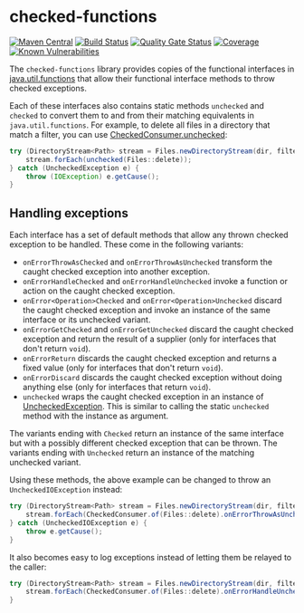 # checked-functions
[![Maven Central](https://img.shields.io/maven-central/v/com.github.robtimus/checked-functions)](https://search.maven.org/artifact/com.github.robtimus/checked-functions)
[![Build Status](https://github.com/robtimus/checked-functions/actions/workflows/build.yml/badge.svg)](https://github.com/robtimus/checked-functions/actions/workflows/build.yml)
[![Quality Gate Status](https://sonarcloud.io/api/project_badges/measure?project=com.github.robtimus%3Achecked-functions&metric=alert_status)](https://sonarcloud.io/summary/overall?id=com.github.robtimus%3Achecked-functions)
[![Coverage](https://sonarcloud.io/api/project_badges/measure?project=com.github.robtimus%3Achecked-functions&metric=coverage)](https://sonarcloud.io/summary/overall?id=com.github.robtimus%3Achecked-functions)
[![Known Vulnerabilities](https://snyk.io/test/github/robtimus/checked-functions/badge.svg)](https://snyk.io/test/github/robtimus/checked-functions)

The `checked-functions` library provides copies of the functional interfaces in [java.util.functions](https://docs.oracle.com/en/java/javase/25/docs/api/java.base/java/util/function/package-summary.html) that allow their functional interface methods to throw checked exceptions.

Each of these interfaces also contains static methods `unchecked` and `checked` to convert them to and from their matching equivalents in `java.util.functions`. For example, to delete all files in a directory that match a filter, you can use [CheckedConsumer.unchecked](https://robtimus.github.io/checked-functions/apidocs/com.github.robtimus.function.checked/com/github/robtimus/function/checked/CheckedConsumer.html):

```java
try (DirectoryStream<Path> stream = Files.newDirectoryStream(dir, filter)) {
    stream.forEach(unchecked(Files::delete));
} catch (UncheckedException e) {
    throw (IOException) e.getCause();
}
```

## Handling exceptions

Each interface has a set of default methods that allow any thrown checked exception to be handled. These come in the following variants:

* `onErrorThrowAsChecked` and `onErrorThrowAsUnchecked` transform the caught checked exception into another exception.
* `onErrorHandleChecked` and `onErrorHandleUnchecked` invoke a function or action on the caught checked exception.
* `onError<Operation>Checked` and `onError<Operation>Unchecked` discard the caught checked exception and invoke an instance of the same interface or its unchecked variant.
* `onErrorGetChecked` and `onErrorGetUnchecked` discard the caught checked exception and return the result of a supplier (only for interfaces that don't return `void`).
* `onErrorReturn` discards the caught checked exception and returns a fixed value (only for interfaces that don't return `void`).
* `onErrorDiscard` discards the caught checked exception without doing anything else (only for interfaces that return `void`).
* `unchecked` wraps the caught checked exception in an instance of [UncheckedException](https://robtimus.github.io/checked-functions/apidocs/com.github.robtimus.function.checked/com/github/robtimus/function/checked/UncheckedException.html). This is similar to calling the static `unchecked` method with the instance as argument.

The variants ending with `Checked` return an instance of the same interface but with a possibly different checked exception that can be thrown.
The variants ending with `Unchecked` return an instance of the matching unchecked variant.

Using these methods, the above example can be changed to throw an `UncheckedIOException` instead:

```java
try (DirectoryStream<Path> stream = Files.newDirectoryStream(dir, filter)) {
    stream.forEach(CheckedConsumer.of(Files::delete).onErrorThrowAsUnchecked(UncheckedIOException::new));
} catch (UncheckedIOException e) {
    throw e.getCause();
}
```

It also becomes easy to log exceptions instead of letting them be relayed to the caller:

```java
try (DirectoryStream<Path> stream = Files.newDirectoryStream(dir, filter)) {
    stream.forEach(CheckedConsumer.of(Files::delete).onErrorHandleUnchecked(e -> logger.info("Failed to delete a file", e)));
}
```
